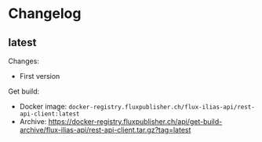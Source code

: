 # Changelog

## latest

Changes:

- First version

Get build:

- Docker image: `docker-registry.fluxpublisher.ch/flux-ilias-api/rest-api-client:latest`
- Archive: https://docker-registry.fluxpublisher.ch/api/get-build-archive/flux-ilias-api/rest-api-client.tar.gz?tag=latest
